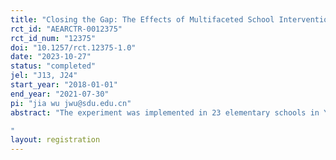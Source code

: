 ```yaml
---
title: "Closing the Gap: The Effects of Multifaceted School Intervention on Left-behind Children"
rct_id: "AEARCTR-0012375"
rct_id_num: "12375"
doi: "10.1257/rct.12375-1.0"
date: "2023-10-27"
status: "completed"
jel: "J13, J24"
start_year: "2018-01-01"
end_year: "2021-07-30"
pi: "jia wu jwu@sdu.edu.cn"
abstract: "The experiment was implemented in 23 elementary schools in Yunmeng County in Hubei province of China. At the beginning of the spring semester in 2017–2018 school year, students from 3rd to 5th grades in the 23 schools participated in a baseline survey. Based on the information collected in the baseline survey, we can identify the left-behind children. We randomly selected 23 primary schools (145 classes) from 46 public primary schools to participate our experiment in the second semester in 2017-2018 school year. We design two treatment arms. First, video calling intervention. The video calling was directed by class head teachers, who participated in a training meeting to learn how to implement the video calling intervention. Each week, teachers spend two 10-minute sessions using their cell phones to give a video phone call to parents of left-behind children. The teacher schedules a time at the parents’ convenience, usually at lunchtime. After the time is agreed upon by the parents, the teacher takes the child to his/her office (or a spare room if there are people around) and provides their cell phone to let the child talk to their migrant parents by video call. Second, after-school tutoring intervention. After the last class in the afternoon, treated left-behind children took a 40-minute tutoring class, instructed by teachers. Each week, students have two lessons, one for Chinese and the other for mathematics. The content of class is to review the knowledge in the past days in the week. The treated children in the same grade and school were located in a spare classroom and instructed by a recruited teacher. 
"
layout: registration
---
```


